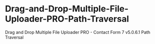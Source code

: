 # Drag-and-Drop-Multiple-File-Uploader-PRO-Path-Traversal
Drag and Drop Multiple File Uploader PRO - Contact Form 7 v5.0.6.1 Path Traversal
